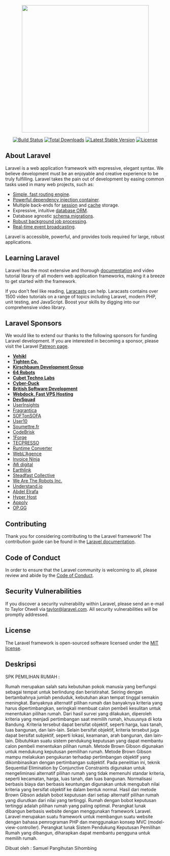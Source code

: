 <p align="center"><img src="https://res.cloudinary.com/dtfbvvkyp/image/upload/v1566331377/laravel-logolockup-cmyk-red.svg" width="400"></p>

<p align="center">
<a href="https://travis-ci.org/laravel/framework"><img src="https://travis-ci.org/laravel/framework.svg" alt="Build Status"></a>
<a href="https://packagist.org/packages/laravel/framework"><img src="https://poser.pugx.org/laravel/framework/d/total.svg" alt="Total Downloads"></a>
<a href="https://packagist.org/packages/laravel/framework"><img src="https://poser.pugx.org/laravel/framework/v/stable.svg" alt="Latest Stable Version"></a>
<a href="https://packagist.org/packages/laravel/framework"><img src="https://poser.pugx.org/laravel/framework/license.svg" alt="License"></a>
</p>

## About Laravel

Laravel is a web application framework with expressive, elegant syntax. We believe development must be an enjoyable and creative experience to be truly fulfilling. Laravel takes the pain out of development by easing common tasks used in many web projects, such as:

- [Simple, fast routing engine](https://laravel.com/docs/routing).
- [Powerful dependency injection container](https://laravel.com/docs/container).
- Multiple back-ends for [session](https://laravel.com/docs/session) and [cache](https://laravel.com/docs/cache) storage.
- Expressive, intuitive [database ORM](https://laravel.com/docs/eloquent).
- Database agnostic [schema migrations](https://laravel.com/docs/migrations).
- [Robust background job processing](https://laravel.com/docs/queues).
- [Real-time event broadcasting](https://laravel.com/docs/broadcasting).

Laravel is accessible, powerful, and provides tools required for large, robust applications.

## Learning Laravel

Laravel has the most extensive and thorough [documentation](https://laravel.com/docs) and video tutorial library of all modern web application frameworks, making it a breeze to get started with the framework.

If you don't feel like reading, [Laracasts](https://laracasts.com) can help. Laracasts contains over 1500 video tutorials on a range of topics including Laravel, modern PHP, unit testing, and JavaScript. Boost your skills by digging into our comprehensive video library.

## Laravel Sponsors

We would like to extend our thanks to the following sponsors for funding Laravel development. If you are interested in becoming a sponsor, please visit the Laravel [Patreon page](https://patreon.com/taylorotwell).

- **[Vehikl](https://vehikl.com/)**
- **[Tighten Co.](https://tighten.co)**
- **[Kirschbaum Development Group](https://kirschbaumdevelopment.com)**
- **[64 Robots](https://64robots.com)**
- **[Cubet Techno Labs](https://cubettech.com)**
- **[Cyber-Duck](https://cyber-duck.co.uk)**
- **[British Software Development](https://www.britishsoftware.co)**
- **[Webdock, Fast VPS Hosting](https://www.webdock.io/en)**
- **[DevSquad](https://devsquad.com)**
- [UserInsights](https://userinsights.com)
- [Fragrantica](https://www.fragrantica.com)
- [SOFTonSOFA](https://softonsofa.com/)
- [User10](https://user10.com)
- [Soumettre.fr](https://soumettre.fr/)
- [CodeBrisk](https://codebrisk.com)
- [1Forge](https://1forge.com)
- [TECPRESSO](https://tecpresso.co.jp/)
- [Runtime Converter](http://runtimeconverter.com/)
- [WebL'Agence](https://weblagence.com/)
- [Invoice Ninja](https://www.invoiceninja.com)
- [iMi digital](https://www.imi-digital.de/)
- [Earthlink](https://www.earthlink.ro/)
- [Steadfast Collective](https://steadfastcollective.com/)
- [We Are The Robots Inc.](https://watr.mx/)
- [Understand.io](https://www.understand.io/)
- [Abdel Elrafa](https://abdelelrafa.com)
- [Hyper Host](https://hyper.host)
- [Appoly](https://www.appoly.co.uk)
- [OP.GG](https://op.gg)

## Contributing

Thank you for considering contributing to the Laravel framework! The contribution guide can be found in the [Laravel documentation](https://laravel.com/docs/contributions).

## Code of Conduct

In order to ensure that the Laravel community is welcoming to all, please review and abide by the [Code of Conduct](https://laravel.com/docs/contributions#code-of-conduct).

## Security Vulnerabilities

If you discover a security vulnerability within Laravel, please send an e-mail to Taylor Otwell via [taylor@laravel.com](mailto:taylor@laravel.com). All security vulnerabilities will be promptly addressed.

## License

The Laravel framework is open-sourced software licensed under the [MIT license](https://opensource.org/licenses/MIT).

## Deskripsi
SPK PEMILIHAN RUMAH : 

Rumah merupakan salah satu kebutuhan pokok manusia yang berfungsi sebagai tempat untuk
berlindung dan beristirahat. Seiring dengan bertambahnya jumlah penduduk, kebutuhan akan
tempat tinggal semakin meningkat. Banyaknya alternatif pilihan rumah dan banyaknya kriteria
yang harus dipertimbangkan, seringkali membuat calon pembeli kesulitan untuk menentukan
pilihan rumah. Dari hasil survei yang dilakukan, diperoleh kriteria yang menjadi pertimbangan
saat memilih rumah, khususnya di kota Bandung. Kriteria tersebut dapat bersifat objektif,
seperti harga, luas tanah, luas bangunan, dan lain-lain. Selain bersifat objektif, kriteria tersebut
juga dapat bersifat subjektif, seperti lokasi, keamanan, arah bangunan, dan lain-lain. Dibutuhkan
suatu sistem pendukung keputusan yang dapat membantu calon pembeli menentukan pilihan
rumah.
Metode Brown Gibson digunakan untuk mendukung keputusan pemilihan rumah. Metode
Brown Gibson mampu melakukan pengukuran terhadap pertimbangan objektif yang dikombinasikan dengan pertimbangan subjektif. Pada penelitian ini, teknik Sequential Elimination by
Conjunctive Constraints digunakan untuk mengeliminasi alternatif pilihan rumah yang tidak memenuhi standar kriteria, seperti kecamatan, harga, luas tanah, dan luas bangunan. Normalisasi
berbasis biaya dan berbasis keuntungan digunakan untuk mengubah nilai kriteria yang bersifat
objektif ke dalam bentuk normal. Hasil dari metode Brown Gibson adalah bobot keputusan dari
setiap alternatif pilihan rumah yang diurutkan dari nilai yang tertinggi. Rumah dengan bobot
keputusan tertinggi adalah pilihan rumah yang paling optimal.
Perangkat lunak dibangun berbasis website dengan menggunakan framework Laravel. Laravel
merupakan suatu framework untuk membangun suatu website dengan bahasa pemrograman PHP
dan menggunakan konsep MVC (model-view-controller). Perangkat lunak Sistem Pendukung
Keputusan Pemilihan Rumah yang dibangun, diharapkan dapat membantu pengguna untuk
memilih rumah.

Dibuat oleh : Samuel Pangihutan Sihombing

